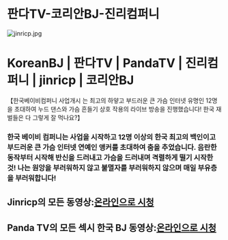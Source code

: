 # 판다TV-코리안BJ-진리컴퍼니
![jinricp.jpg](https://wsrv.nl/?url=https://img.jjj.gay/file/0caaa89ce22c8efd02871.jpg)
# KoreanBJ | 판다TV | PandaTV | 진리컴퍼니 | jinricp | 코리안BJ

【한국베이비컴퍼니 사업개시 는 최고의 하얗고 부드러운 큰 가슴 인터넷 유명인 12명을 초대하여 누드 댄스와 가슴 흔들기 상호 작용의 라이브 방송을 진행했습니다! 한국 재벌들은 다 그렇게 잘 먹나요?】  
### 한국 베이비 컴퍼니는 사업을 시작하고 12명 이상의 한국 최고의 백인이고 부드러운 큰 가슴 인터넷 연예인 앵커를 초대하여 춤을 추었습니다. 음란한 동작부터 시작해 반신을 드러내고 가슴을 드러내며 격렬하게 떨기 시작한 것! 나는 원앙을 부러워하지 않고 불멸자를 부러워하지 않으며 매일 부유층을 부러워합니다!

## Jinricp의 모든 동영상:[온라인으로 시청](https://www.winkav.com/actor/jinricp.html)  

## Panda TV의 모든 섹시 한국 BJ 동영상:[온라인으로 시청](https://www.winkav.com/category/pandatv.html)
